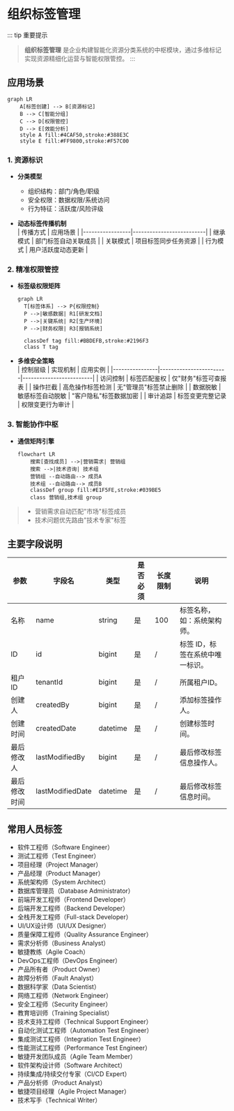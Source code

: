 组织标签管理
===

::: tip 重要提示
> **组织标签管理** 是企业构建智能化资源分类系统的中枢模块，通过多维标记实现资源精细化运营与智能权限管控。
:::

## 应用场景

```mermaid
graph LR
    A[标签创建] --> B[资源标记]
    B --> C[智能分组]
    C --> D[权限管控]
    D --> E[效能分析]
    style A fill:#4CAF50,stroke:#388E3C
    style E fill:#FF9800,stroke:#F57C00
```

### 1. 资源标识
- **分类模型**
    - 组织结构：部门/角色/职级
    - 安全权限：数据权限/系统访问
    - 行为特征：活跃度/风险评级

- **动态标签传播机制**  
  | 传播方式        | 应用场景                 |
  |-----------------|--------------------------|
  | 继承模式        | 部门标签自动关联成员      |
  | 关联模式        | 项目标签同步任务资源      |
  | 行为模式        | 用户活跃度动态更新        |

### 2. 精准权限管控
- **标签级权限矩阵**
  ```mermaid
  graph LR
    T[标签体系] --> P{权限控制}
    P -->|敏感数据| R1[研发文档]
    P -->|关键系统| R2[生产环境]
    P -->|财务权限| R3[报销系统]
    
    classDef tag fill:#BBDEFB,stroke:#2196F3
    class T tag
  ```

- **多维安全策略**  
  | 控制层级       | 实现机制               | 应用实例                |
  |----------------|------------------------|-------------------------|
  | 访问控制       | 标签匹配鉴权           | 仅"财务"标签可查报表     |
  | 操作拦截       | 高危操作标签检测       | 无"管理员"标签禁止删除   |
  | 数据脱敏       | 敏感标签自动脱敏       | "客户隐私"标签数据加密   |
  | 审计追踪       | 标签变更完整记录       | 权限变更行为审计         |

### 3. 智能协作中枢
- **通信矩阵引擎**
  ```mermaid
  flowchart LR
      搜索[查找成员] -->|营销需求| 营销组
      搜索 -->|技术咨询| 技术组
      营销组 --自动路由--> 成员A
      技术组 --自动路由--> 成员B
      classDef group fill:#E1F5FE,stroke:#039BE5
      class 营销组,技术组 group
  ```
> - 营销需求自动匹配"市场"标签成员
> - 技术问题优先路由"技术专家"标签

## 主要字段说明

| 参数         | 字段名           | 类型     | 是否必须 | 长度限制 | 说明                |
|--------------|------------------|----------|----------|----------|-------------------|
| 名称         | name            | string   | 是       | 100      | 标签名称，如：系统架构师。     |
| ID           | id              | bigint   | 是       | /        | 标签 ID，标签在系统中唯一标识。 |
| 租户ID       | tenantId        | bigint   | 是       | /        | 所属租户ID。           |
| 创建人       | createdBy       | bigint   | 是       | /        | 添加标签操作人。          |
| 创建时间     | createdDate     | datetime | 是       | /        | 创建标签时间。           |
| 最后修改人   | lastModifiedBy  | bigint   | 是       | /        | 最后修改标签信息操作人。      |
| 最后修改时间 | lastModifiedDate| datetime | 是       | /        | 最后修改标签信息时间。       |

## 常用人员标签

- 软件工程师（Software Engineer）
- 测试工程师（Test Engineer）
- 项目经理（Project Manager）
- 产品经理（Product Manager）
- 系统架构师（System Architect）
- 数据库管理员（Database Administrator）
- 前端开发工程师（Frontend Developer）
- 后端开发工程师（Backend Developer）
- 全栈开发工程师（Full-stack Developer）
- UI/UX设计师（UI/UX Designer）
- 质量保障工程师（Quality Assurance Engineer）
- 需求分析师（Business Analyst）
- 敏捷教练（Agile Coach）
- DevOps工程师（DevOps Engineer）
- 产品所有者（Product Owner）
- 故障分析师（Fault Analyst）
- 数据科学家（Data Scientist）
- 网络工程师（Network Engineer）
- 安全工程师（Security Engineer）
- 教育培训师（Training Specialist）
- 技术支持工程师（Technical Support Engineer）
- 自动化测试工程师（Automation Test Engineer）
- 集成测试工程师（Integration Test Engineer）
- 性能测试工程师（Performance Test Engineer）
- 敏捷开发团队成员（Agile Team Member）
- 软件架构设计师（Software Architect）
- 持续集成/持续交付专家（CI/CD Expert）
- 产品分析师（Product Analyst）
- 敏捷项目经理（Agile Project Manager）
- 技术写手（Technical Writer）
